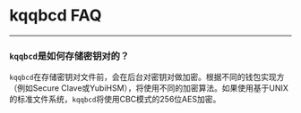 # kqqbcd FAQ
---

### `kqqbcd`是如何存储密钥对的？

`kqqbcd`在存储密钥对文件前，会在后台对密钥对做加密。根据不同的钱包实现方（例如Secure Clave或YubiHSM），将使用不同的加密算法。如果使用基于UNIX的标准文件系统，`kqqbcd`将使用CBC模式的256位AES加密。

<!--### 如何启用`kqqbcd`安全区域

要启用`kqqbcd`提供的安全区域特性，用户需要
To enable the secure enclave feature of `kqqbcd`, you need to sign a `kqqbcd` binary with a certificate provided with your Apple Developer Account. Be aware that there might be some constraints imposed by App Store when signing from a console application. Therefore, the signed binaries might need to be resigned every 7 days.-->
